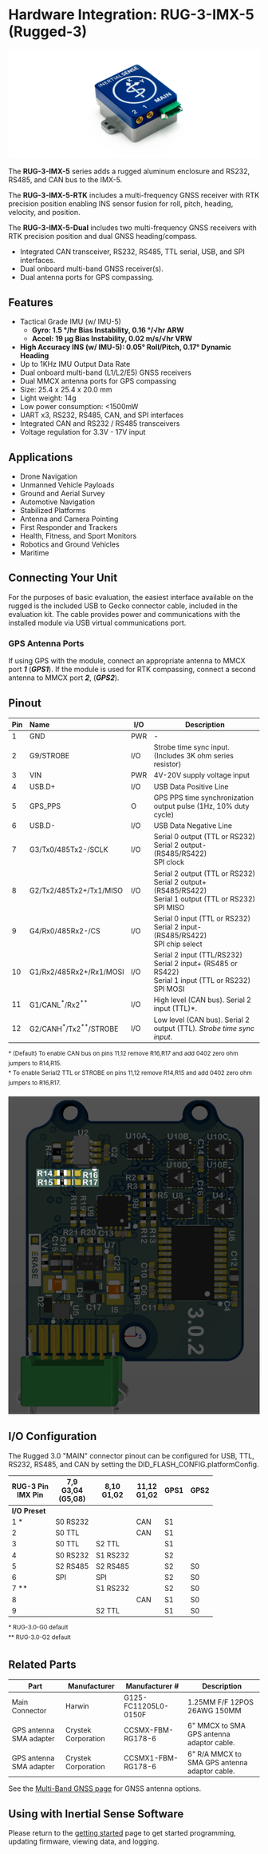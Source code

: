 # Hardware Integration: RUG-3-IMX-5 (Rugged-3)

<center>

![uINS_rugged_thumb](../images/RUG-3.0-G2.png)

</center>

The **RUG-3-IMX-5** series adds a rugged aluminum enclosure and RS232, RS485, and CAN bus to the IMX-5. 

The **RUG-3-IMX-5-RTK** includes a multi-frequency GNSS receiver with RTK precision position enabling INS sensor fusion for roll, pitch, heading, velocity, and position. 

The **RUG-3-IMX-5-Dual** includes two multi-frequency GNSS receivers with RTK precision position and dual GNSS heading/compass. 

- Integrated CAN transceiver, RS232, RS485, TTL serial, USB, and SPI interfaces.
- Dual onboard multi-band GNSS receiver(s).
- Dual antenna ports for GPS compassing.

## Features

- Tactical Grade IMU (w/ IMU-5)
  - **Gyro: 1.5 °/hr Bias Instability, 0.16 °/√hr ARW**
  - **Accel: 19 µg Bias Instability, 0.02 m/s/√hr VRW**
- **High Accuracy INS (w/ IMU-5): 0.05° Roll/Pitch, 0.17° Dynamic Heading**
- Up to 1KHz IMU Output Data Rate
- Dual onboard multi-band (L1/L2/E5) GNSS receivers
- Dual MMCX antenna ports for GPS compassing
- Size: 25.4 x 25.4 x 20.0 mm
- Light weight: 14g
- Low power consumption: <1500mW
- UART x3, RS232, RS485, CAN, and SPI interfaces
- Integrated CAN and RS232 / RS485 transceivers
- Voltage regulation for 3.3V - 17V input

## Applications

- Drone Navigation
- Unmanned Vehicle Payloads
- Ground and Aerial Survey
- Automotive Navigation
- Stabilized Platforms
- Antenna and Camera Pointing
- First Responder and Trackers
- Health, Fitness, and Sport Monitors
- Robotics and Ground Vehicles
- Maritime

## Connecting Your Unit

For the purposes of basic evaluation, the easiest interface available on the rugged is the included USB to Gecko connector cable, included in the evaluation kit. The cable provides power and communications with the installed module via USB virtual communications port.

### GPS Antenna Ports

If using GPS with the module, connect an appropriate antenna to MMCX port ***1*** (***GPS1***).  If the module is used for RTK compassing, connect a second antenna to MMCX port ***2***, (***GPS2***).  

## Pinout

| Pin  | Name                                        | I/O  | Description                                                  |
| ---- | :------------------------------------------ | ---- | ------------------------------------------------------------ |
| 1    | GND                                         | PWR  | -                                                            |
| 2    | G9/STROBE                                   | I/O  | Strobe time sync input.  (Includes 3K ohm series resistor)   |
| 3    | VIN                                         | PWR  | 4V-20V supply voltage input                                  |
| 4    | USB.D+                                      | I/O  | USB Data Positive Line                                       |
| 5    | GPS_PPS                                     | O    | GPS PPS time synchronization output pulse (1Hz, 10% duty cycle) |
| 6    | USB.D-                                      | I/O  | USB Data Negative Line                                       |
| 7    | G3/Tx0/485Tx2-/SCLK                         | I/O  | Serial 0 output (TTL or RS232)<br/>Serial 2 output- (RS485/RS422)<br/>SPI clock |
| 8    | G2/Tx2/485Tx2+/Tx1/MISO                     | I/O  | Serial 2 output (TTL or RS232)<br/>Serial 2 output+ (RS485/RS422)<br/>Serial 1 output (TTL or RS232)<br/>SPI MISO |
| 9    | G4/Rx0/485Rx2-/CS                           | I/O  | Serial 0 input (TTL or RS232)<br/>Serial 2 input- (RS485/RS422)<br/>SPI chip select |
| 10   | G1/Rx2/485Rx2+/Rx1/MOSI                     | I/O  | Serial 2 input (TTL/RS232)<br/>Serial 2 input+ (RS485 or RS422)<br/>Serial 1 input (TTL or RS232)<br/>SPI MOSI |
| 11   | G1/CANL<sup>*</sup>/Rx2<sup>**</sup>        | I/O  | High level (CAN bus). Serial 2 input (TTL)*.                 |
| 12   | G2/CANH<sup>*</sup>/Tx2<sup>**</sup>/STROBE | I/O  | Low level (CAN bus). Serial 2 output (TTL)*. Strobe time sync input*. |

<sup>* (Default) To enable CAN bus on pins 11,12 remove R16,R17 and add 0402 zero ohm jumpers to R14,R15.<br/>* To enable Serial2 TTL or STROBE on pins 11,12 remove R14,R15 and add 0402 zero ohm jumpers to R16,R17.</sup>

![Rugged-3 Pin 11,12 SMT Jumpers](images/rug3_can_ser2_jumpers.png)

## I/O Configuration

The Rugged 3.0 "MAIN" connector pinout can be configured for USB, TTL, RS232, RS485, and CAN by setting the DID_FLASH_CONFIG.platformConfig.

| RUG-3 Pin<br/>IMX Pin | 7,9<br/>G3,G4<br/>(G5,G8) | 8,10<br/>G1,G2 | 11,12<br/>G1,G2 | GPS1 | GPS2 |
| --------------------- | ------------------------- | -------------- | --------------- | ---- | ---- |
| **I/O Preset**        |                           |                |                 |      |      |
| 1 *                   | S0 RS232                  |                | CAN             | S1   |      |
| 2                     | S0 TTL                    |                | CAN             | S1   |      |
| 3                     | S0 TTL                    | S2 TTL         |                 | S1   |      |
| 4                     | S0 RS232                  | S1 RS232       |                 | S2   |      |
| 5                     | S2 RS485                  | S2 RS485       |                 | S2   | S0   |
| 6                     | SPI                       | SPI            |                 | S2   | S0   |
| 7 **                  |                           | S1 RS232       |                 | S2   | S0   |
| 8                     |                           |                | CAN             | S1   | S0   |
| 9                     |                           | S2 TTL         |                 | S1   | S0   |

<sup>\* RUG-3.0-G0 default<br/>\** RUG-3.0-G2 default</sup>

## Related Parts

| Part                    | Manufacturer        | Manufacturer #       | Description                                   |
| ----------------------- | ------------------- | -------------------- | --------------------------------------------- |
| Main Connector          | Harwin              | G125-FC11205L0-0150F | 1.25MM F/F 12POS 26AWG 150MM                  |
| GPS antenna SMA adapter | Crystek Corporation | CCSMX-FBM-RG178-6    | 6" MMCX to SMA GPS antenna adaptor cable.     |
| GPS antenna SMA adapter | Crystek Corporation | CCSMX1-FBM-RG178-6   | 6" R/A MMCX to SMA GPS antenna adaptor cable. |

See the [Multi-Band GNSS page](../../gnss/multi_band_gnss/#multi-band-gnss-components) for GNSS antenna options.

## Using with Inertial Sense Software

Please return to the [getting started](../../getting-started/getting-started.md) page to get started programming, updating firmware, viewing data, and logging. 
